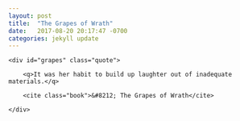 ```yaml
---
layout: post
title:  "The Grapes of Wrath"
date:   2017-08-20 20:17:47 -0700
categories: jekyll update
---
```


<div id="grapes-wrapper">

	<div id="grapes" class="quote">

		<q>It was her habit to build up laughter out of inadequate materials.</q>

		<cite class="book">&#8212; The Grapes of Wrath</cite>

	</div>

</div>